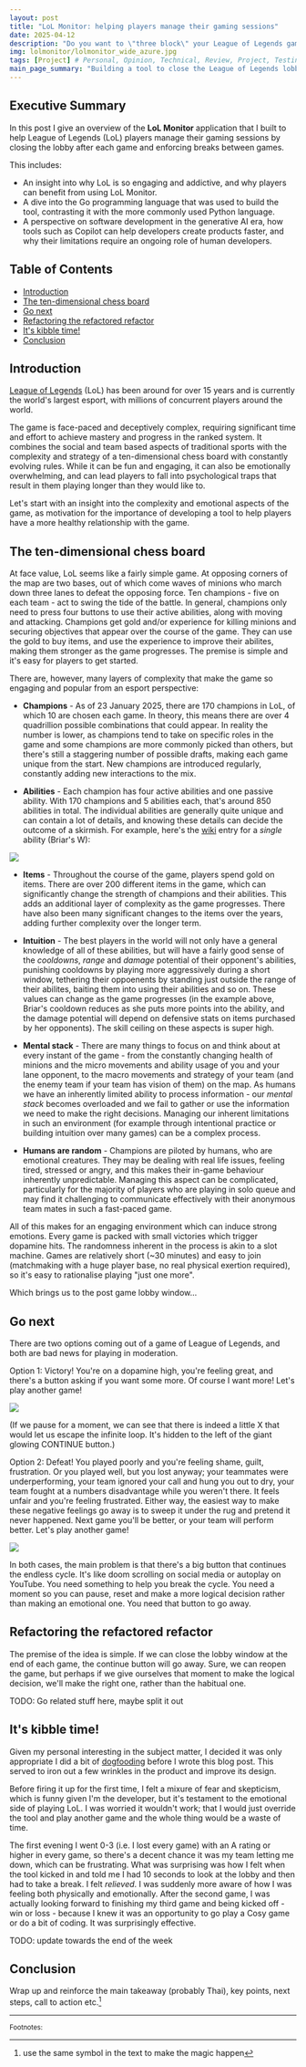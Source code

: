 ```yaml
---
layout: post
title: "LoL Monitor: helping players manage their gaming sessions"
date: 2025-04-12
description: "Do you want to \"three block\" your League of Legends gaming sessions, but struggle to maintain self control? This tool helps you by automatically closing the lobby for you."
img: lolmonitor/lolmonitor_wide_azure.jpg
tags: [Project] # Personal, Opinion, Technical, Review, Project, Testing
main_page_summary: "Building a tool to close the League of Legends lobby after each game and enforce breaks"
---
```


## Executive Summary

In this post I give an overview of the **LoL Monitor** application that I built to help League of Legends (LoL) players manage their gaming sessions by closing the lobby after each game and enforcing breaks between games.

This includes:
* An insight into why LoL is so engaging and addictive, and why players can benefit from using LoL Monitor.
* A dive into the Go programming language that was used to build the tool, contrasting it with the more commonly used Python language.
* A perspective on software development in the generative AI era, how tools such as Copilot can help developers create products faster, and why their limitations require an ongoing role of human developers.

## Table of Contents

- [Introduction](#introduction)
- [The ten-dimensional chess board](#the-ten-dimensional-chess-board)
- [Go next](#go-next)
- [Refactoring the refactored refactor](#refactoring-the-refactored-refactor)
- [It's kibble time!](#its-kibble-time)
- [Conclusion](#conclusion)

## Introduction

[League of Legends](https://en.wikipedia.org/wiki/League_of_Legends) (LoL) has been around for over 15 years and is currently the world's largest esport, with millions of concurrent players around the world. 

The game is face-paced and deceptively complex, requiring significant time and effort to achieve mastery and progress in the ranked system. It combines the social and team based aspects of traditional sports with the complexity and strategy of a ten-dimensional chess board with constantly evolving rules. While it can be fun and engaging, it can also be emotionally overwhelming, and can lead players to fall into psychological traps that result in them playing longer than they would like to.

Let's start with an insight into the complexity and emotional aspects of the game, as motivation for the importance of developing a tool to help players have a more healthy relationship with the game.

## The ten-dimensional chess board

At face value, LoL seems like a fairly simple game. At opposing corners of the map are two bases, out of which come waves of minions who march down three lanes to defeat the opposing force. Ten champions - five on each team - act to swing the tide of the battle. In general, champions only need to press four buttons to use their active abilities, along with moving and attacking. Champions get gold and/or experience for killing minions and securing objectives that appear over the course of the game. They can use the gold to buy items, and use the experience to improve their abilites, making them stronger as the game progresses. The premise is simple and it's easy for players to get started.

There are, however, many layers of complexity that make the game so engaging and popular from an esport perspective:

* **Champions** - As of 23 January 2025, there are 170 champions in LoL, of which 10 are chosen each game. In theory, this means there are over 4 quadrillion possible combinations that could appear. In reality the number is lower, as champions tend to take on specific roles in the game and some champions are more commonly picked than others, but there's still a staggering number of possible drafts, making each game unique from the start. New champions are introduced regularly, constantly adding new interactions to the mix.

* **Abilities** - Each champion has four active abilities and one passive ability. With 170 champions and 5 abilities each, that's around 850 abilities in total. The individual abilities are generally quite unique and can contain a lot of details, and knowing these details can decide the outcome of a skirmish. For example, here's the [wiki](https://wiki.leagueoflegends.com/en-us/Briar) entry for a *single* ability (Briar's W):

![]({{site.baseurl}}/assets/img/lolmonitor/briar_w.png)

* **Items** - Throughout the course of the game, players spend gold on items. There are over 200 different items in the game, which can significantly change the strength of champions and their abilities. This adds an additional layer of complexity as the game progresses. There have also been many significant changes to the items over the years, adding further complexity over the longer term.

* **Intuition** - The best players in the world will not only have a general knowledge of all of these abilities, but will have a fairly good sense of the *cooldowns*, *range* and *damage* potential of their opponent's abilities, punishing cooldowns by playing more aggressively during a short window, tethering their oppoenents by standing just outside the range of their abilites, baiting them into using their abilities and so on. These values can change as the game progresses (in the example above, Briar's cooldown reduces as she puts more points into the ability, and the damage potential will depend on defensive stats on items purchased by her opponents). The skill ceiling on these aspects is super high.

* **Mental stack** - There are many things to focus on and think about at every instant of the game - from the constantly changing health of minions and the micro movements and ability usage of you and your lane opponent, to the macro movements and strategy of your team (and the enemy team if your team has vision of them) on the map. As humans we have an inherently limited ability to process information - our *mental stack* becomes overloaded and we fail to gather or use the information we need to make the right decisions. Managing our inherent limitations in such an environment (for example through intentional practice or building intuition over many games) can be a complex process.

* **Humans are random** - Champions are piloted by humans, who are emotional creatures. They may be dealing with real life issues, feeling tired, stressed or angry, and this makes their in-game behaviour inherently unpredictable. Managing this aspect can be complicated, particularly for the majority of players who are playing in solo queue and may find it challenging to communicate effectively with their anonymous team mates in such a fast-paced game.

All of this makes for an engaging environment which can induce strong emotions. Every game is packed with small victories which trigger dopamine hits. The randomness inherent in the process is akin to a slot machine. Games are relatively short (~30 minutes) and easy to join (matchmaking with a huge player base, no real physical exertion required), so it's easy to rationalise playing "just one more". 

Which brings us to the post game lobby window...

## Go next

There are two options coming out of a game of League of Legends, and both are bad news for playing in moderation.

Option 1: Victory! You're on a dopamine high, you're feeling great, and there's a button asking if you want some more. Of course I want more! Let's play another game!

![]({{site.baseurl}}/assets/img/lolmonitor/victory.png)

(If we pause for a moment, we can see that there is indeed a little X that would let us escape the infinite loop. It's hidden to the left of the giant glowing CONTINUE button.)

Option 2: Defeat! You played poorly and you're feeling shame, guilt, frustration. Or you played well, but you lost anyway; your teammates were underperforming, your team ignored your call and hung you out to dry, your team fought at a numbers disadvantage while you weren't there. It feels unfair and you're feeling frustrated. Either way, the easiest way to make these negative feelings go away is to sweep it under the rug and pretend it never happened. Next game you'll be better, or your team will perform better. Let's play another game!

![]({{site.baseurl}}/assets/img/lolmonitor/defeat_team.png)

In both cases, the main problem is that there's a big button that continues the endless cycle. It's like doom scrolling on social media or autoplay on YouTube. You need something to help you break the cycle. You need a moment so you can pause, reset and make a more logical decision rather than making an emotional one. You need that button to go away.

## Refactoring the refactored refactor

The premise of the idea is simple. If we can close the lobby window at the end of each game, the continue button will go away. Sure, we can reopen the game, but perhaps if we give ourselves that moment to make the logical decision, we'll make the right one, rather than the habitual one.

TODO: Go related stuff here, maybe split it out

## It's kibble time!

Given my personal interesting in the subject matter, I decided it was only appropriate I did a bit of [dogfooding](https://en.wikipedia.org/wiki/Eating_your_own_dog_food) before I wrote this blog post. This served to iron out a few wrinkles in the product and improve its design.

Before firing it up for the first time, I felt a mixure of fear and skepticism, which is funny given I'm the developer, but it's testament to the emotional side of playing LoL. I was worried it wouldn't work; that I would just override the tool and play another game and the whole thing would be a waste of time.

The first evening I went 0-3 (i.e. I lost every game) with an A rating or higher in every game, so there's a decent chance it was my team letting me down, which can be frustrating. What was surprising was how I felt when the tool kicked in and told me I had 10 seconds to look at the lobby and then had to take a break. I felt *relieved*. I was suddenly more aware of how I was feeling both physically and emotionally. After the second game, I was actually looking forward to finishing my third game and being kicked off - win or loss - because I knew it was an opportunity to go play a Cosy game or do a bit of coding. It was surprisingly effective.

TODO: update towards the end of the week

## Conclusion

Wrap up and reinforce the main takeaway (probably Thai), key points, next steps, call to action etc.[^1]

---
<small>Footnotes:</small>

[^1]: use the same symbol in the text to make the magic happen